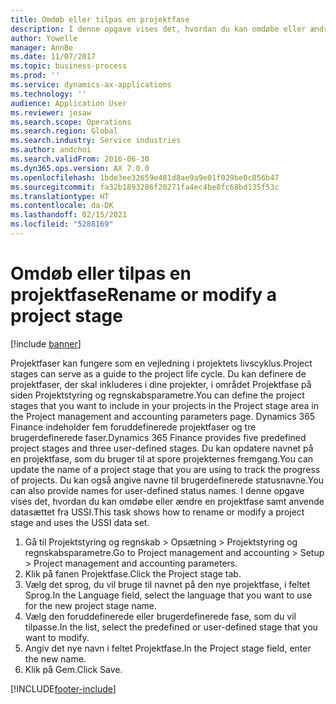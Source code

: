 ```yaml
---
title: Omdøb eller tilpas en projektfase
description: I denne opgave vises det, hvordan du kan omdøbe eller ændre en projektfase.
author: Yowelle
manager: AnnBe
ms.date: 11/07/2017
ms.topic: business-process
ms.prod: ''
ms.service: dynamics-ax-applications
ms.technology: ''
audience: Application User
ms.reviewer: josaw
ms.search.scope: Operations
ms.search.region: Global
ms.search.industry: Service industries
ms.author: andchoi
ms.search.validFrom: 2016-06-30
ms.dyn365.ops.version: AX 7.0.0
ms.openlocfilehash: 1bde3ee32659e481d8ae9a9e01f029be0c856b47
ms.sourcegitcommit: fa32b1893286f20271fa4ec4be8fc68bd135f53c
ms.translationtype: HT
ms.contentlocale: da-DK
ms.lasthandoff: 02/15/2021
ms.locfileid: "5288169"
---
```

# <a name="rename-or-modify-a-project-stage"></a><span data-ttu-id="ca447-103">Omdøb eller tilpas en projektfase</span><span class="sxs-lookup"><span data-stu-id="ca447-103">Rename or modify a project stage</span></span>

[!include [banner](../../includes/banner.md)]

<span data-ttu-id="ca447-104">Projektfaser kan fungere som en vejledning i projektets livscyklus.</span><span class="sxs-lookup"><span data-stu-id="ca447-104">Project stages can serve as a guide to the project life cycle.</span></span> <span data-ttu-id="ca447-105">Du kan definere de projektfaser, der skal inkluderes i dine projekter, i området Projektfase på siden Projektstyring og regnskabsparametre.</span><span class="sxs-lookup"><span data-stu-id="ca447-105">You can define the project stages that you want to include in your projects in the Project stage area in the Project management and accounting parameters page.</span></span> <span data-ttu-id="ca447-106">Dynamics 365 Finance indeholder fem foruddefinerede projektfaser og tre brugerdefinerede faser.</span><span class="sxs-lookup"><span data-stu-id="ca447-106">Dynamics 365 Finance provides five predefined project stages and three user-defined stages.</span></span> <span data-ttu-id="ca447-107">Du kan opdatere navnet på en projektfase, som du bruger til at spore projekternes fremgang.</span><span class="sxs-lookup"><span data-stu-id="ca447-107">You can update the name of a project stage that you are using to track the progress of projects.</span></span> <span data-ttu-id="ca447-108">Du kan også angive navne til brugerdefinerede statusnavne.</span><span class="sxs-lookup"><span data-stu-id="ca447-108">You can also provide names for user-defined status names.</span></span> <span data-ttu-id="ca447-109">I denne opgave vises det, hvordan du kan omdøbe eller ændre en projektfase samt anvende datasættet fra USSI.</span><span class="sxs-lookup"><span data-stu-id="ca447-109">This task shows how to rename or modify a project stage and uses the USSI data set.</span></span>

1. <span data-ttu-id="ca447-110">Gå til Projektstyring og regnskab > Opsætning > Projektstyring og regnskabsparametre.</span><span class="sxs-lookup"><span data-stu-id="ca447-110">Go to Project management and accounting > Setup > Project management and accounting parameters.</span></span>
2. <span data-ttu-id="ca447-111">Klik på fanen Projektfase.</span><span class="sxs-lookup"><span data-stu-id="ca447-111">Click the Project stage tab.</span></span>
3. <span data-ttu-id="ca447-112">Vælg det sprog, du vil bruge til navnet på den nye projektfase, i feltet Sprog.</span><span class="sxs-lookup"><span data-stu-id="ca447-112">In the Language field, select the language that you want to use for the new project stage name.</span></span>
4. <span data-ttu-id="ca447-113">Vælg den foruddefinerede eller brugerdefinerede fase, som du vil tilpasse.</span><span class="sxs-lookup"><span data-stu-id="ca447-113">In the list, select the predefined or user-defined stage that you want to modify.</span></span> 
5. <span data-ttu-id="ca447-114">Angiv det nye navn i feltet Projektfase.</span><span class="sxs-lookup"><span data-stu-id="ca447-114">In the Project stage field, enter the new name.</span></span>
6. <span data-ttu-id="ca447-115">Klik på Gem.</span><span class="sxs-lookup"><span data-stu-id="ca447-115">Click Save.</span></span>


[!INCLUDE[footer-include](../../includes/footer-banner.md)]